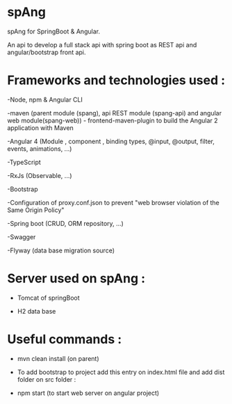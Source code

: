 # spAng
spAng for SpringBoot & Angular.

An api to develop a full stack api with spring boot as REST api and angular/bootstrap front api. 



# Frameworks and technologies used :
-Node, npm & Angular CLI

-maven (parent module (spang), api REST module (spang-api) and angular web module(spang-web)) -  frontend-maven-plugin to build the Angular 2 application with Maven

-Angular 4 (Module , component , binding types, @input, @output, filter, events, animations,  ...)

-TypeScript

-RxJs (Observable, ...)

-Bootstrap 

-Configuration of proxy.conf.json to prevent "web browser violation of the Same Origin Policy"

-Spring boot (CRUD, ORM repository, ...)

-Swagger

-Flyway (data base migration source)



# Server used on spAng :
- Tomcat of springBoot

- H2 data base

# Useful commands :
- mvn clean install (on parent) 

- To add bootstrap to project add this entry on index.html file and add dist folder on src folder : 
  <!-- Bootstrap core JavaScript
      ================================================== -->
  <script src="https://cdnjs.cloudflare.com/ajax/libs/jquery/2.2.4/jquery.js"></script>
  <script src="../dist/js/bootstrap.min.js"></script>
  
  
- npm start (to start web server on angular project)


 
 


